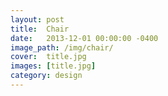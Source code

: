 ```yaml
---
layout: post
title:  Chair
date:   2013-12-01 00:00:00 -0400
image_path:	/img/chair/
cover:  title.jpg
images: [title.jpg]
category: design
---
```


